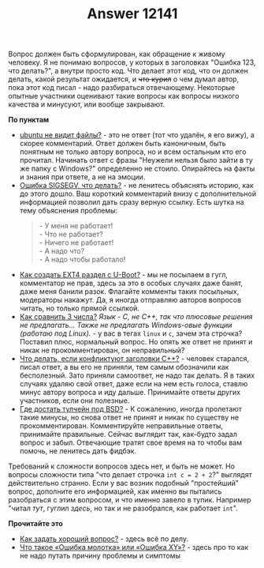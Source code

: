 ﻿---
title: "Answer 12141"
se.owner.user_id: 373567
se.owner.display_name: "aepot"
se.owner.link: "https://ru.meta.stackoverflow.com/users/373567/aepot"
se.answer_id: 12141
se.question_id: 12139
se.post_type: answer
se.is_accepted: True
---
<p>Вопрос должен быть сформулирован, как обращение к живому человеку. Я не понимаю вопросов, у которых в заголовках &quot;Ошибка 123, что делать?&quot;, а внутри просто код. Что делает этот код, что он должен делать, какой результат ожидается, и <s>что курил</s> о чем думал автор, пока этот код писал - надо разбираться отвечающему. Некоторые опытные участники оценивают такие вопросы как вопросы низкого качества и минусуют, или вообще закрывают.</p>
<p><strong>По пунктам</strong></p>
<ul>
<li><a href="https://ru.stackoverflow.com/q/1452067/373567">ubuntu не видит файлы?</a> - это не ответ (тот что удалён, я его вижу), а скорее комментарий. Ответ должен быть каноничным, быть понятным не только автору вопроса, но и всем остальным кто его прочитал. Начинать ответ с фразы &quot;Неужели нельзя было зайти в ту же папку с Windows?&quot; определенно не стоило. Опирайтесь на факты и знания при ответе, а не на эмоции.</li>
<li><a href="https://ru.stackoverflow.com/q/1449580/373567">Ошибка SIGSEGV, что делать?</a> - не ленитесь объяснять историю, как до этого дошло. Ваш короткий комментарий внизу с дополнительной информацией позволил дать сразу верную ссылку. Есть шутка на тему объяснения проблемы:
<blockquote>
<p>- У меня не работает!<br />
- Что не работает?<br />
- Ничего не работает!<br />
- А надо что?<br />
- А надо чтобы работало!</p>
</blockquote>
</li>
<li><a href="https://ru.stackoverflow.com/q/1431908/373567">Как создать EXT4 раздел с U-Boot?</a> - мы не посылаем в гугл, комментатор не прав, здесь за это в особых случаях даже банят, даже меня банили разок. Флагайте комменты таких посыльных, модераторы накажут. Да, я иногда отправляю авторов вопросов читать, но только прямой ссылкой.</li>
<li><a href="https://ru.stackoverflow.com/q/1420829/373567">Как сравнить 3 числа?</a> <em>Язык - C, не C++, так что плюсовые решения не предлагать... Также не предлагать Windows-овые функции (работаю под Linux).</em> - у вас в тегах <code>linux</code> и <code>c</code>, зачем эта строчка? Поставил плюс, нормальный вопрос. Но опять же ответ не принят и никак не прокомментирован, он неправильный?</li>
<li><a href="https://ru.stackoverflow.com/q/1419073/373567">Что делать, если конфликтуют заголовки C++?</a> - человек старался, писал ответ, а вы его не приняли, тем самым обозначили как бесполезный. Зато приняли самоответ, не надо так делать. Я в таких случаях удаляю свой ответ, даже если на нем есть голоса, ставлю минус автору вопроса и иду дальше. Принимайте ответы других участников, если они полезные.</li>
<li><a href="https://ru.stackoverflow.com/q/1409855/373567">Где достать тулчейн под BSD?</a> - К сожалению, иногда пролетают такие минусы, но снова ответ не принят и никак по существу не прокомментирован. Комментируйте неправильные ответы, принимайте правильные. Сейчас выглядит так, как-будто задал вопрос и забыл. Отвечающие тратят свое время на то чтобы вам помочь, не ленитесь дать фидбэк.</li>
</ul>
<p>Требований к сложности вопросов здесь нет, и быть не может. Но вопросы сложности типа &quot;что делает строчка <code>int c = 2 + 2</code>?&quot; выглядят действительно странно. Если у вас возник подобный &quot;простейший&quot; вопрос, дополните его информацией, как именно вы пытались разобраться с этим вопросом, и что именно завело в тупик. Например &quot;читал <em>тут</em>, гуглил <em>здесь</em>, но так и не разобрался, как работает <code>int</code>&quot;.</p>
<p><strong>Прочитайте это</strong></p>
<ul>
<li><a href="https://ru.stackoverflow.com/help/how-to-ask">Как задать хороший вопрос?</a> - здесь всё по делу.</li>
<li><a href="https://ru.meta.stackoverflow.com/q/709/373567">Что такое &#171;Ошибка молотка&#187; или &#171;Ошибка XY&#187;?</a> - здесь про то как не надо путать причину проблемы и симптомы</li>
</ul>
